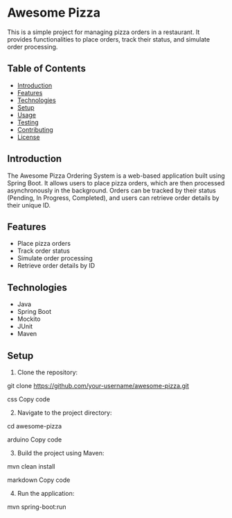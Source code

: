 # Awesome Pizza 

This is a simple project for managing pizza orders in a restaurant. It provides functionalities to place orders, track their status, and simulate order processing.

## Table of Contents

- [Introduction](#introduction)
- [Features](#features)
- [Technologies](#technologies)
- [Setup](#setup)
- [Usage](#usage)
- [Testing](#testing)
- [Contributing](#contributing)
- [License](#license)

## Introduction

The Awesome Pizza Ordering System is a web-based application built using Spring Boot. It allows users to place pizza orders, which are then processed asynchronously in the background. Orders can be tracked by their status (Pending, In Progress, Completed), and users can retrieve order details by their unique ID.

## Features

- Place pizza orders
- Track order status
- Simulate order processing
- Retrieve order details by ID

## Technologies

- Java
- Spring Boot
- Mockito
- JUnit
- Maven

## Setup

1. Clone the repository:

git clone https://github.com/your-username/awesome-pizza.git

css
Copy code

2. Navigate to the project directory:

cd awesome-pizza

arduino
Copy code

3. Build the project using Maven:

mvn clean install

markdown
Copy code

4. Run the application:

mvn spring-boot:run
